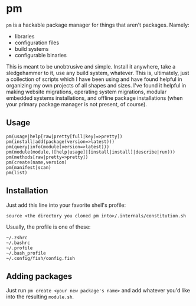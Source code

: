 # pm

`pm` is a hackable package manager for things that aren't packages. Namely: 

- libraries
- configuration files
- build systems
- configurable binaries

This is meant to be unobtrusive and simple. Install it anywhere, take a sledgehammer to it, use any build system, whatever. This is, ultimately, just a collection of scripts which I have been using and have found helpful in organizing my own projects of all shapes and sizes. I've found it helpful in making website migrations, operating system migrations, modular embedded systems installations, and offline package installations (when your primary package manager is not present, of course).

## Usage

```
pm(usage|help[raw|pretty[full|key]=>pretty])
pm(install|add(package(version=>latest)))
pm(query|info(module(version=>latest)))
pm(module(module,([help|usage]|[install|install]|describe|run)))
pm(methods[raw|pretty=>pretty])
pm(create(name,version)
pm(manifest|scan)
pm(list)
```

## Installation

Just add this line into your favorite shell's profile:
```
source <the directory you cloned pm into>/.internals/constitution.sh
```

Usually, the profile is one of these:

```
~/.zshrc
~/.bashrc
~/.profile
~/.bash_profile
~/.config/fish/config.fish
```

## Adding packages

Just run `pm create <your new package's name>` and add whatever you'd like into the resulting `module.sh`.


